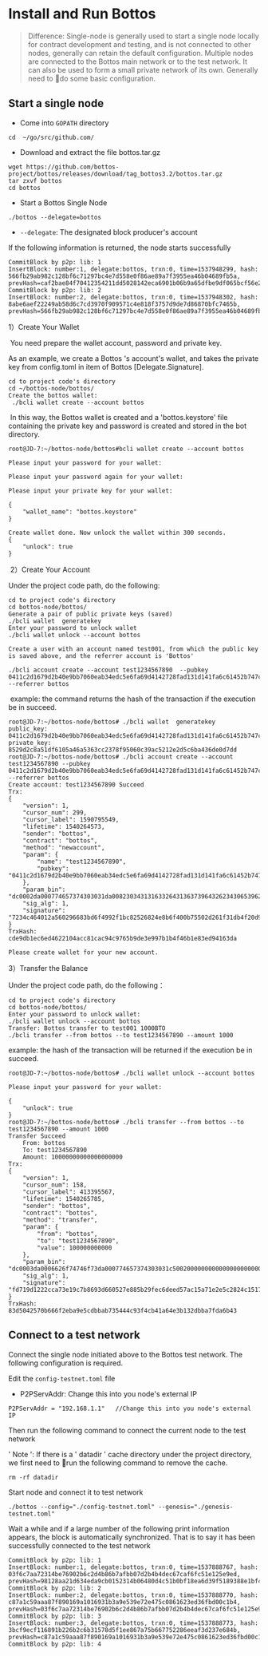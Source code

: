 # Install and Run Bottos

> Difference: Single-node is generally used to start a single node locally for contract development and testing, and is not connected to other nodes, generally can retain the default configuration. Multiple nodes are connected to the Bottos main network or to the test network. It can also be used to form a small private network of its own. Generally need to do some basic configuration.

## Start a single node

- Come into `GOPATH` directory

```
cd  ~/go/src/github.com/
```

- Download and extract the file bottos.tar.gz

```
wget https://github.com/bottos-project/bottos/releases/download/tag_bottos3.2/bottos.tar.gz
tar zxvf bottos
cd bottos
```

- Start a Bottos Single Node

```
./bottos --delegate=bottos
```

- `--delegate`: The designated block producer's account

If the following information is returned, the node starts successfully

```
CommitBlock by p2p: lib: 1
InsertBlock: number:1, delegate:bottos, trxn:0, time=1537948299, hash: 566fb29ab982c128bf6c71297bc4e7d558e0f86ae89a7f3955ea46b04689fb5a, prevHash=caf2bae84f70412354211dd5028142eca6901b06b9a65dfbe9df065bcf56e291
CommitBlock by p2p: lib: 2
InsertBlock: number:2, delegate:bottos, trxn:0, time=1537948302, hash: 8abe6aef22249ab58d6c7cd3970f909571c4e818f3757d9de7d86870bfc7465b, prevHash=566fb29ab982c128bf6c71297bc4e7d558e0f86ae89a7f3955ea46b04689fb5a
```
  1）Create Your Wallet

​      You need prepare the wallet account, password and private key.

As an example, we create a Bottos 's account's wallet, and takes the private key from config.toml in item of Bottos [Delegate.Signature].

```
cd to project code's directory
cd ~/bottos-node/bottos/
Create the bottos wallet:
 ./bcli wallet create --account bottos
```

​     In this way, the Bottos wallet is created and a 'bottos.keystore' file containing the private key and password is created and stored in the bot directory.

```
root@JD-7:~/bottos-node/bottos#bcli wallet create --account bottos

Please input your password for your wallet: 

Please input your password again for your wallet: 

Please input your private key for your wallet: 

{
    "wallet_name": "bottos.keystore"
}

Create wallet done. Now unlock the wallet within 300 seconds.
{
    "unlock": true
}
```

​     2）Create Your Account

Under the project code path, do the following:

```
cd to project code's directory
cd bottos-node/bottos/
Generate a pair of public private keys (saved)
./bcli wallet  generatekey
Enter your password to unlock wallet
./bcli wallet unlock --account bottos

Create a user with an account named test001, from which the public key is saved above, and the referrer account is 'Bottos'

./bcli account create --account test1234567890  --pubkey 0411c2d1679d2b40e9bb7060eab34edc5e6fa69d4142728fad131d141fa6c61452b747c88dd0bc9584024a58787646a06e7c798211eed24f4e4687732747fbe79c --referrer bottos
```

​     example: the command returns the hash of the transaction if the execution be in succeed.

```
root@JD-7:~/bottos-node/bottos# ./bcli wallet  generatekey
public_key: 0411c2d1679d2b40e9bb7060eab34edc5e6fa69d4142728fad131d141fa6c61452b747c88dd0bc9584024a58787646a06e7c798211eed24f4e4687732747fbe79c
private_key: 8529d2c8a51df6105a46a5363cc2378f95060c39ac5212e2d5c6ba436de0d7dd
root@JD-7:~/bottos-node/bottos# ./bcli account create --account test1234567890 --pubkey 0411c2d1679d2b40e9bb7060eab34edc5e6fa69d4142728fad131d141fa6c61452b747c88dd0bc9584024a58787646a06e7c798211eed24f4e4687732747fbe79c --referrer bottos
Create account: test1234567890 Succeed
Trx: 
{
    "version": 1,
    "cursor_num": 299,
    "cursor_label": 1590795549,
    "lifetime": 1540264573,
    "sender": "bottos",
    "contract": "bottos",
    "method": "newaccount",
    "param": {
        "name": "test1234567890",
        "pubkey": "0411c2d1679d2b40e9bb7060eab34edc5e6fa69d4142728fad131d141fa6c61452b747c88dd0bc9584024a58787646a06e7c798211eed24f4e4687732747fbe79c"
    },
    "param_bin": "dc0002da000774657374303031da008230343131633264313637396432623430653962623730363065616233346564633565366661363964343134323732386661643133316431343166613663363134353262373437633838646430626339353834303234613538373837363436613036653763373938323131656564323466346534363837373332373437666265373963",
    "sig_alg": 1,
    "signature": "7234c464012a560296683bd6f4992f1bc82526824e8b6f400b75502d261f31db4f20d95419d538ce43b82ecaf6297f0b107a911075b9290be8320b820e1941cc"
}
TrxHash: cde9db1ec6ed4622104acc81cac94c9765b9de3e997b1b4f46b1e83ed94163da

Please create wallet for your new account.
```

 3）Transfer the Balance

  Under the project code path, do the following：

```
cd to project code's directory
cd bottos-node/bottos/
Enter your password to unlock wallet:
./bcli wallet unlock --account bottos
Transfer: Bottos transfer to test001 1000BTO
./bcli transfer --from bottos --to test1234567890 --amount 1000
```

example: the hash of the transaction will be returned if the execution be in succeed.

```
root@JD-7:~/bottos-node/bottos# ./bcli wallet unlock --account bottos 

Please input your password for your wallet: 

{
    "unlock": true
}
root@JD-7:~/bottos-node/bottos# ./bcli transfer --from bottos --to test1234567890 --amount 1000
Transfer Succeed
    From: bottos
    To: test1234567890
    Amount: 10000000000000000000
Trx: 
{
    "version": 1,
    "cursor_num": 158,
    "cursor_label": 413395567,
    "lifetime": 1540265785,
    "sender": "bottos",
    "contract": "bottos",
    "method": "transfer",
    "param": {
        "from": "bottos",
        "to": "test1234567890",
        "value": 100000000000
    },
    "param_bin": "dc0003da0006626f74746f73da000774657374303031c500200000000000000000000000000000000000000000000000008ac7230489e80000",
    "sig_alg": 1,
    "signature": "fd719d1222cca73e19c7b8693d660527e885b29fec6deed57ac15a71e2e5c2824c15171a5ba3f475c81ed5ef747244674e84339daf12ff0d4df72e05c79cd6a7"
}
TrxHash: 83d5042570b666f2eba9e5cdbbab735444c93f4cb41a64e3b132dbba7fda6b43
```


## Connect to a test network

Connect the single node initiated above to the Bottos test network. The following configuration is required.


Edit the `config-testnet.toml` file

- P2PServAddr: Change this into you node's external IP

```
P2PServAddr = "192.168.1.1"   //Change this into you node's external IP
```

Then run the following command to connect the current node to the test network

' Note ': If there is a ' datadir ' cache directory under the project directory, we first need to run the following command to remove the cache.

```
rm -rf datadir
```

Start node and connect it to test network

```
./bottos --config="./config-testnet.toml" --genesis="./genesis-testnet.toml"
```

Wait a while and if a large number of the following print information appears, the block is automatically synchronized. That is to say it has been successfully connected to the test network

```
CommitBlock by p2p: lib: 1
InsertBlock: number:1, delegate:bottos, trxn:0, time=1537888767, hash: 03f6c7aa72314be76902b6c2d4b86b7afbb07d2b4b4dec67caf6fc51e125e9ed, prevHash=98128aa21d634eda9cb0152314b06480d4c51b0bf18ea6d39f5189388e1bf4ee
CommitBlock by p2p: lib: 2
InsertBlock: number:2, delegate:bottos, trxn:0, time=1537888770, hash: c87a1c59aaa87f890169a1016931b3a9e539e72e475c0861623ed36fbd00c1b4, prevHash=03f6c7aa72314be76902b6c2d4b86b7afbb07d2b4b4dec67caf6fc51e125e9ed
CommitBlock by p2p: lib: 3
InsertBlock: number:3, delegate:bottos, trxn:0, time=1537888773, hash: 3bcf9ecf116891b226b2c6b31578d5f1ee867a75b667752286eeaf3d237e684b, prevHash=c87a1c59aaa87f890169a1016931b3a9e539e72e475c0861623ed36fbd00c1b4
CommitBlock by p2p: lib: 4
```

